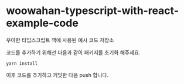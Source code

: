 # woowahan-typescript-with-react-example-code
우아한 타입스크립트 책에 사용된 예시 코드 저장소

코드를 추가하기 위해선 다음과 같이 패키지를 초기화 해주세요.

```shell
yarn install
```

이후 코드를 추가하고 커밋한 다음 push 합니다.
